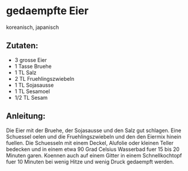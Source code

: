 gedaempfte Eier
===
koreanisch, japanisch

Zutaten:
---
- 3 grosse Eier
- 1 Tasse Bruehe
- 1 TL Salz
- 2 TL Fruehlingszwiebeln
- 1 TL Sojasausse
- 1 TL Sesamoel
- 1/2 TL Sesam

Anleitung:
---
Die Eier mit der Bruehe, der Sojasausse und den Salz gut schlagen.
Eine Schuessel oelen und die Fruehlingszwiebeln und den den Eiermix hinein fuellen.
Die Schuesseln mit einem Deckel, Alufolie oder kleinen Teller bedecken und in einem etwa 90 Grad Celsius Wasserbad fuer 15 bis 20 Minuten garen.
Koennen auch auf einem Gitter in einem Schnellkochtopf fuer 10 Minuten bei wenig Hitze und wenig Druck gedaempft werden.